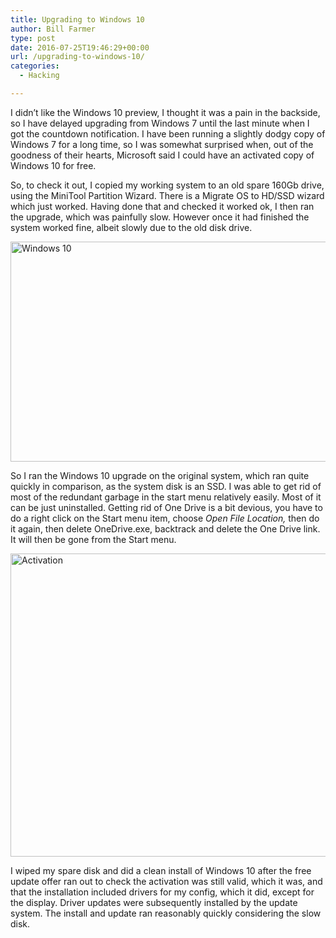 ```yaml
---
title: Upgrading to Windows 10
author: Bill Farmer
type: post
date: 2016-07-25T19:46:29+00:00
url: /upgrading-to-windows-10/
categories:
  - Hacking

---
```

I didn&#8217;t like the Windows 10 preview, I thought it was a pain in the backside, so I have delayed upgrading from Windows 7 until the last minute when I got the countdown notification. I have been running a slightly dodgy copy of Windows 7 for a long time, so I was somewhat surprised when, out of the goodness of their hearts, Microsoft said I could have an activated copy of Windows 10 for free.

So, to check it out, I copied my working system to an old spare 160Gb drive, using the MiniTool Partition Wizard. There is a Migrate OS to HD/SSD wizard which just worked. Having done that and checked it worked ok, I then ran the upgrade, which was painfully slow. However once it had finished the system worked fine, albeit slowly due to the old disk drive.

[<img class="alignnone size-large wp-image-382" src="http://billthefarmer.users.sourceforge.net/wordpress/wp-content/uploads/2016/07/Windows-10-1024x577.png" alt="Windows 10" width="625" height="352" srcset="http://billthefarmer.users.sourceforge.net/wordpress/wp-content/uploads/2016/07/Windows-10-1024x577.png 1024w, http://billthefarmer.users.sourceforge.net/wordpress/wp-content/uploads/2016/07/Windows-10-300x169.png 300w, http://billthefarmer.users.sourceforge.net/wordpress/wp-content/uploads/2016/07/Windows-10-768x433.png 768w, http://billthefarmer.users.sourceforge.net/wordpress/wp-content/uploads/2016/07/Windows-10-624x351.png 624w, http://billthefarmer.users.sourceforge.net/wordpress/wp-content/uploads/2016/07/Windows-10.png 1186w" sizes="(max-width: 625px) 100vw, 625px" />][1]

So I ran the Windows 10 upgrade on the original system, which ran quite quickly in comparison, as the system disk is an SSD. I was able to get rid of most of the redundant garbage in the start menu relatively easily. Most of it can be just uninstalled. Getting rid of One Drive is a bit devious, you have to do a right click on the Start menu item, choose _Open File Location,_ then do it again, then delete OneDrive.exe, backtrack and delete the One Drive link. It will then be gone from the Start menu.

[<img class="alignnone size-large wp-image-385" src="http://billthefarmer.users.sourceforge.net/wordpress/wp-content/uploads/2016/07/Activation-1024x795.png" alt="Activation" width="625" height="485" srcset="http://billthefarmer.users.sourceforge.net/wordpress/wp-content/uploads/2016/07/Activation-1024x795.png 1024w, http://billthefarmer.users.sourceforge.net/wordpress/wp-content/uploads/2016/07/Activation-300x233.png 300w, http://billthefarmer.users.sourceforge.net/wordpress/wp-content/uploads/2016/07/Activation-768x596.png 768w, http://billthefarmer.users.sourceforge.net/wordpress/wp-content/uploads/2016/07/Activation-624x484.png 624w, http://billthefarmer.users.sourceforge.net/wordpress/wp-content/uploads/2016/07/Activation.png 1202w" sizes="(max-width: 625px) 100vw, 625px" />][2]

I wiped my spare disk and did a clean install of Windows 10 after the free update offer ran out to check the activation was still valid, which it was, and that the installation included drivers for my config, which it did, except for the display. Driver updates were subsequently installed by the update system. The install and update ran reasonably quickly considering the slow disk.

 [1]: http://billthefarmer.users.sourceforge.net/wordpress/wp-content/uploads/2016/07/Windows-10.png
 [2]: http://billthefarmer.users.sourceforge.net/wordpress/wp-content/uploads/2016/07/Activation.png